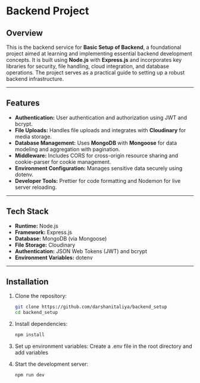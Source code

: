 # Backend Project

## Overview

This is the backend service for **Basic Setup of Backend**, a foundational project aimed at learning and implementing essential backend development concepts. It is built using **Node.js** with **Express.js** and incorporates key libraries for security, file handling, cloud integration, and database operations. The project serves as a practical guide to setting up a robust backend infrastructure.

---

## Features

- **Authentication:** User authentication and authorization using JWT and bcrypt.
- **File Uploads:** Handles file uploads and integrates with **Cloudinary** for media storage.
- **Database Management:** Uses **MongoDB** with **Mongoose** for data modeling and aggregation with pagination.
- **Middleware:** Includes CORS for cross-origin resource sharing and cookie-parser for cookie management.
- **Environment Configuration:** Manages sensitive data securely using dotenv.
- **Developer Tools:** Prettier for code formatting and Nodemon for live server reloading.

---

## Tech Stack

- **Runtime:** Node.js
- **Framework:** Express.js
- **Database:** MongoDB (via Mongoose)
- **File Storage:** Cloudinary
- **Authentication:** JSON Web Tokens (JWT) and bcrypt
- **Environment Variables:** dotenv

---

## Installation

1. Clone the repository:
   ```bash
   git clone https://github.com/darshanitaliya/backend_setup
   cd backend_setup

2. Install dependencies:
    ```bash
    npm install

3. Set up environment variables:
    Create a .env file in the root directory and add variables

4. Start the development server:
    ```bash 
    npm run dev
